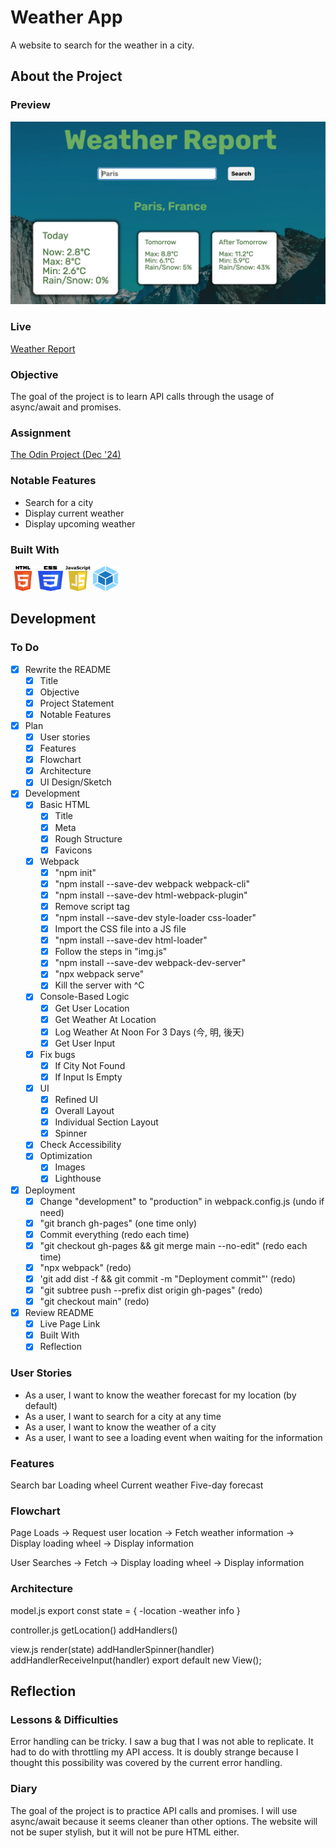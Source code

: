 # Weather App

A website to search for the weather in a city.

## About the Project

### Preview

<div align='center'>
    <img src='./README/project-preview.jpg'>
</div>

### Live

<a href='https://erreurdesyntaxe.github.io/full-stack-weather/'>Weather Report</a>

### Objective

The goal of the project is to learn API calls through the usage of async/await and promises.

### Assignment

[The Odin Project (Dec '24)](https://www.theodinproject.com/lessons/node-path-javascript-weather-app)

### Notable Features

- Search for a city
- Display current weather
- Display upcoming weather

### Built With

<img src='./README/html5-logo.svg' style='width:40px; height: 40px' >
<img src='./README/css3-logo.svg' style='width:40px; height: 40px' >
<img src='./README/javascript-logo.svg' style='width:40px; height: 40px' >
<img src='./README/webpack-logo.svg' style='width:40px; height: 40px' >

## Development

### To Do

- [x] Rewrite the README
  - [x] Title
  - [x] Objective
  - [x] Project Statement
  - [x] Notable Features
- [x] Plan
  - [x] User stories
  - [x] Features
  - [x] Flowchart
  - [x] Architecture
  - [x] UI Design/Sketch
- [x] Development
  - [x] Basic HTML
    - [x] Title
    - [x] Meta
    - [x] Rough Structure
    - [x] Favicons
  - [x] Webpack
    - [x] "npm init"
    - [x] "npm install --save-dev webpack webpack-cli"
    - [x] "npm install --save-dev html-webpack-plugin"
    - [x] Remove script tag
    - [x] "npm install --save-dev style-loader css-loader"
    - [x] Import the CSS file into a JS file
    - [x] "npm install --save-dev html-loader"
    - [x] Follow the steps in "img.js"
    - [x] "npm install --save-dev webpack-dev-server"
    - [x] "npx webpack serve"
    - [x] Kill the server with ^C
  - [x] Console-Based Logic
    - [x] Get User Location
    - [x] Get Weather At Location
    - [x] Log Weather At Noon For 3 Days (今, 明, 後天)
    - [x] Get User Input
  - [x] Fix bugs
    - [x] If City Not Found
    - [x] If Input Is Empty
  - [x] UI
    - [x] Refined UI
    - [x] Overall Layout
    - [x] Individual Section Layout
    - [x] Spinner
  - [x] Check Accessibility
  - [x] Optimization
    - [x] Images
    - [x] Lighthouse
- [x] Deployment
  - [x] Change "development" to "production" in webpack.config.js (undo if need)
  - [x] "git branch gh-pages" (one time only)
  - [x] Commit everything (redo each time)
  - [x] "git checkout gh-pages && git merge main --no-edit" (redo each time)
  - [x] "npx webpack" (redo)
  - [x] 'git add dist -f && git commit -m "Deployment commit"' (redo)
  - [x] "git subtree push --prefix dist origin gh-pages" (redo)
  - [x] "git checkout main" (redo)
- [x] Review README
  - [x] Live Page Link
  - [x] Built With
  - [x] Reflection

### User Stories

- As a user, I want to know the weather forecast for my location (by default)
- As a user, I want to search for a city at any time
- As a user, I want to know the weather of a city
- As a user, I want to see a loading event when waiting for the information

### Features

Search bar
Loading wheel
Current weather
Five-day forecast

### Flowchart

Page Loads -> Request user location -> Fetch weather information
-> Display loading wheel -> Display information

User Searches -> Fetch -> Display loading wheel -> Display information

### Architecture

model.js
export const state = {
-location
-weather info
}

controller.js
getLocation()
addHandlers()

view.js
render(state)
addHandlerSpinner(handler)
addHandlerReceiveInput(handler)
export default new View();

## Reflection

### Lessons & Difficulties

Error handling can be tricky. I saw a bug that I was not able to replicate. It had to do with throttling my API access. It is doubly strange because I thought this possibility was covered by the current error handling.

### Diary

The goal of the project is to practice API calls and promises. I will use async/await because it seems cleaner than other options. The website will not be super stylish, but it will not be pure HTML either.
